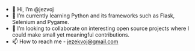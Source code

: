 - 👋 Hi, I’m @jezvoj
- 🌱 I’m currently learning Python and its frameworks such as Flask, Selenium and Pygame.
- 💞️ I’m looking to collaborate on interesting open source projects where I could make small yet meaningful contributions.
- 📫 How to reach me - jezekvoj@gmail.com

